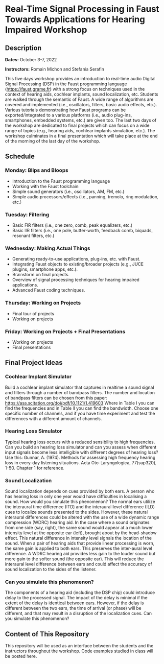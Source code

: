 # Real-Time Signal Processing in Faust Towards Applications for Hearing Impaired Workshop

## Description

**Dates:** October 3-7, 2022

**Instructors:** Romain Michon and Stefania Serafin

This five days workshop provides an introduction to real-time audio Digital Signal Processing (DSP) in the Faust programming language (<https://faust.grame.fr>) with a strong focus on techniques used in the context of hearing aids, cochlear implants, sound localization, etc. Students are walked through the semantic of Faust. A wide range of algorithms are covered and implemented (i.e., oscillators, filters, basic audio effects, etc.). Various tutorials demonstrating how Faust programs can be exported/integrated to a various platforms (i.e., audio plug-ins, smartphones, embedded systems, etc.) are given too. The last two days of the workshop are dedicated to final projects which can focus on a wide range of topics (e.g., hearing aids, cochlear implants simulation, etc.). The workshop culminates in a final presentation which will take place at the end of the morning of the last day of the workshop.

## Schedule

### Monday: Blips and Bloops

* Introduction to the Faust programming language
* Working with the Faust toolchain
* Simple sound generators (i.e., oscillators, AM, FM, etc.)
* Simple audio processors/effects (i.e., panning, tremolo, ring modulation, etc.)

### Tuesday: Filtering

* Basic FIR filters (i.e., one zero, comb, peak equalizers, etc.)
* Basic IIR filters (i.e., one pole, butter-worth, feedback comb, biquads, resonant filters, etc.)

### Wednesday: Making Actual Things

* Generating ready-to-use applications, plug-ins, etc. with Faust.
* Integrating Faust objects to existing/broader projects (e.g., JUCE plugins, smartphone apps, etc.).
* Brainstorm on final projects.
* Overview of signal processing techniques for hearing impaired applications.
* Advanced Faust coding techniques.

### Thursday: Working on Projects

* Final tour of projects
* Working on projects

### Friday: Working on Projects + Final Presentations

* Working on projects
* Final presentations

## Final Project Ideas

### Cochlear Implant Simulator

Build a cochlear implant simulator that captures in realtime a sound signal and filters through a number of bandpass filters.
The number and location of bandpass filters can be chosen from this paper: https://asa.scitation.org/doi/pdf/10.1121/1.419603
Where in Table I you can find the frequencies and in Table II you can find the bandwidth.
Choose one specific number of channels, and if you have time experiment and test the differences with a different amount of channels.

### Hearing Loss Simulator

Typical hearing loss occurs with a reduced sensibility to high frequencies. Can you build an hearing loss simulator and can you assess when different input signals become less intelligible with different degrees of hearing loss?
Use this: Gunnar, A. (1974). Methods for assessing high frequency hearing loss in every-day listening situations. Acta Oto-Laryngologica, 77(sup320), 1-50. Chapter 1 for reference.

### Sound Localization

Sound localization depends on cues provided by both ears. A person who has hearing loss in only one year would have difficulties in localising a sound. How would you simulate this phenomenon?
The normal ears utilize the interaural time difference (ITD) and the interaural level difference (ILD) cues to localize sounds presented to the sides. However, these natural interaural differences could be altered with the use of a wide dynamic range compression (WDRC) hearing aid. In the case where a sound originates from one side (say, right), the same sound would appear at a much lower intensity level at the opposite ear (left), brought about by the head-shadow effect. This natural difference in intensity level signals the location of the sound.
When a pair of hearing aids that provide linear processing is worn, the same gain is applied to both ears. This preserves the inter-aural level difference. A WDRC hearing aid provides less gain to the louder sound but more gain to the softer sound (the opposite ear). This will reduce the interaural level difference between ears and could affect the accuracy of sound localization to the sides of the listener.

### Can you simulate this phenomenon?

The components of a hearing aid (including the DSP chip) could introduce delay to the processed signal. The impact of the delay is minimal if the extent of the delay is identical between ears. However, if the delay is different between the two ears, the time of arrival (or phase) will be different, and that may result in a disruption of the localization cues.
Can you simulate this phenomenon?

## Content of This Repository

This repository will be used as an interface between the students and the instructors throughout the workshop. Code examples studied in class will be posted here.
